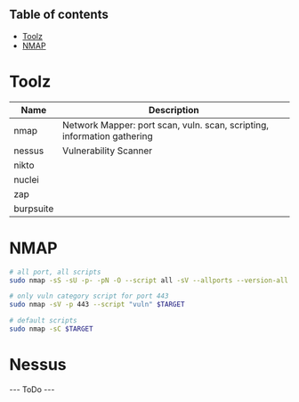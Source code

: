 ## Table of contents
- [Toolz](#Toolz)
- [NMAP](#NMAP)

# Toolz

| Name      | Description                                   |
|-----------------------|-----------------------------------|
| nmap      | Network Mapper: port scan, vuln. scan, scripting, information gathering |
| nessus    | Vulnerability Scanner             |
| nikto     |                                   |
| nuclei    |                                   |
| zap       |                                   |
| burpsuite |                                   |

# NMAP

``` bash
# all port, all scripts
sudo nmap -sS -sU -p- -pN -O --script all -sV --allports --version-all -T5 $TARGET

# only vuln category script for port 443
sudo nmap -sV -p 443 --script "vuln" $TARGET

# default scripts
sudo nmap -sC $TARGET
```

# Nessus

--- ToDo ---